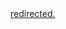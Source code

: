 <a href='window.location.replace("https://github.com/hangxie/parquet-tools/blob/main/README.md" + location.hash'>
  redirected.
</a>
